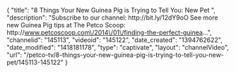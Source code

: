 {
    "title": "8 Things Your New Guinea Pig is Trying to Tell You: New Pet ",
    "description": "Subscribe to our channel: http:\/\/bit.ly\/12dY9oO See more new Guinea Pig tips at The Petco Scoop: http:\/\/www.petcoscoop.com\/2014\/01\/finding-the-perfect-guinea...",
    "channelid": "145113",
    "videoid": "145122",
    "date_created": "1394762622",
    "date_modified": "1418181178",
    "type": "captivate",
    "layout": "channelVideo",
    "url": "\/petco-tv\/8-things-your-new-guinea-pig-is-trying-to-tell-you-new-pet\/145113-145122"
}